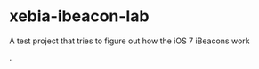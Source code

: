 xebia-ibeacon-lab
=================

A test project that tries to figure out how the iOS 7 iBeacons work

.
